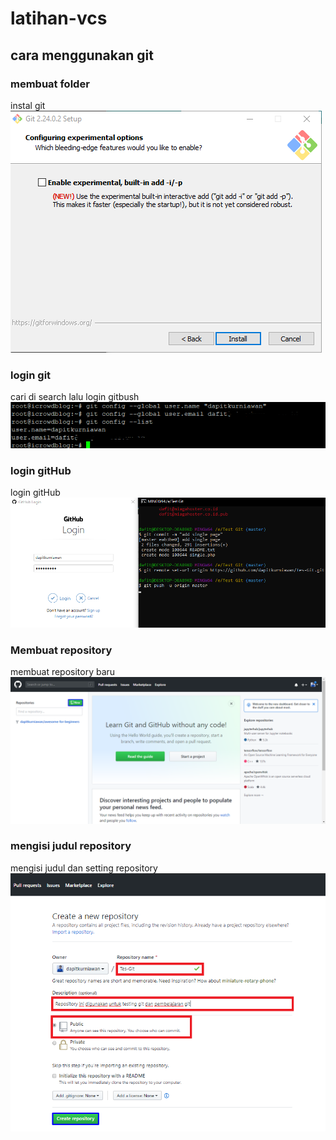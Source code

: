 # latihan-vcs

## cara menggunakan git

### membuat folder
instal git
![ing](ss/1.png)

### login git
cari di search lalu login gitbush
![ing](ss/2.png)

### login gitHub 
login gitHub 
![ing](ss/3.png)

### Membuat repository
membuat repository baru
![ing](ss/4.png)

### mengisi judul repository
mengisi judul dan setting repository
![ing](ss/5.png)
